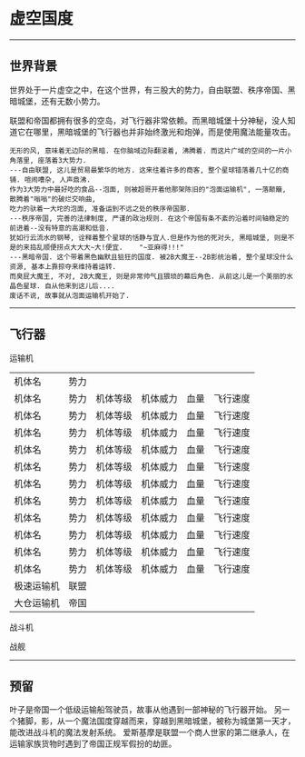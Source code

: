 虚空国度
========

-----------------------------------------------

世界背景
--------
世界处于一片虚空之中，在这个世界，有三股大的势力，自由联盟、秩序帝国、黑暗城堡，还有无数小势力。

联盟和帝国都拥有很多的空岛，对飞行器非常依赖。而黑暗城堡十分神秘，没人知道它在哪里，黑暗城堡的飞行器也并非始终激光和炮弹，而是使用魔法能量攻击。

	无形的风, 意味着无边际的黑暗. 在你脑域边际翻滚着, 沸腾着. 而这片广域的空间的一片小角落里, 座落着3大势力.
	---自由联盟, 这儿是贸易最繁华的地方. 这来往着许多的商客, 整个星球错落着几十亿的商铺. 喧闹嘈杂, 人声鼎沸.
	作为3大势力中最好吃的食品--泡面, 则被超哥开着他那架陈旧的"泡面运输机", 一落颠簸, 散腾着"嗡嗡"的破烂交响曲,
	吃力的驮着一大坨的泡面, 准备运到不远之处的秩序帝国那.
	---秩序帝国, 完善的法律制度, 严谨的政治规则. 在这个帝国有条不紊的沿着时间轴稳定的前进着--没有特意的高潮和低音.
	犹如行云流水的钢琴, 诠释着整个星球的恬静与宜人.但是作为他的死对头, 黑暗城堡, 则是不是的来捣乱顺便捞点大大大~大!便宜.    "~亚麻得!!!"
	---黑暗帝国. 这个带着黑色幽默且狙狂的国度. 被2B大魔王--2B影统治着, 整个星球没什么资源, 基本上靠掠夺来维持着运转.
	而臭屁大魔王, 不对, 2B大魔王, 则是非常帅气且猥琐的幕后角色. 从前这儿是一个美丽的水晶色星球. 自从他来到这儿后....
	废话不说, 故事就从泡面运输机开始了.

-----------------------------------------------

飞行器
------

运输机
<table>
	<tr>
		<td>机体名</td>
		<td>势力</td>
	</tr>
	<tr>
		<td name = "泡面运输机"> 机体名 </td>
		<td influence =自由联盟-超哥> 势力 </td>
		<td level = "D"> 机体等级 </td>
		<td power = 5> 机体威力 </td>
		<td hp = "20"> 血量 </td>
		<td speed = "45"> 飞行速度 </td>
	</tr>
	<tr>
		<td name = "叶机"> 机体名 </td>
		<td influence =自由联盟-叶子> 势力 </td>
		<td level = "B"> 机体等级 </td>
		<td power = 28> 机体威力 </td>
		<td hp = "40"> 血量 </td>
		<td speed = "35"> 飞行速度 </td>
	</tr>
	<tr>
		<td name = "影流霸王机"> 机体名 </td>
		<td influence =黑暗城堡-2B影> 势力 </td>
		<td level = "S"> 机体等级 </td>
		<td power = 200> 机体威力 </td>
		<td hp = "200"> 血量 </td>
		<td speed = "10"> 飞行速度 </td>
	</tr>
	<tr>
		<td name = "肉机"> 机体名 </td>
		<td influence =秩序帝国-zapline> 势力 </td>
		<td level = "B"> 机体等级 </td>
		<td power = 15> 机体威力 </td>
		<td hp = "80"> 血量 </td>
		<td speed = "30"> 飞行速度 </td>
	</tr>
	<tr>
		<td name = "sum"> 机体名 </td>
		<td influence =秩序帝国> 势力 </td>
		<td level = "B"> 机体等级 </td>
		<td power = 10> 机体威力 </td>
		<td hp = "140"> 血量 </td>
		<td speed = "25"> 飞行速度 </td>
	</tr>
	<tr>
		<td name = "小喽啰"> 机体名 </td>
		<td influence =蛮横部落> 势力 </td>
		<td level = "D"> 机体等级 </td>
		<td power = 10> 机体威力 </td>
		<td hp = "20"> 血量 </td>
		<td speed = "50"> 飞行速度 </td>
	</tr>
	<tr>
		<td name = "大喽啰"> 机体名 </td>
		<td influence =蛮横部落> 势力 </td>
		<td level = "D"> 机体等级 </td>
		<td power = 30> 机体威力 </td>
		<td hp = "50"> 血量 </td>
		<td speed = "15"> 飞行速度 </td>
	</tr>
	<tr>
		<td name = "小队长"> 机体名 </td>
		<td influence =蛮横部落> 势力 </td>
		<td level = "C"> 机体等级 </td>
		<td power = 50> 机体威力 </td>
		<td hp = "40"> 血量 </td>
		<td speed = "25"> 飞行速度 </td>
	</tr>
	<tr>
		<td name = "大队长"> 机体名 </td>
		<td influence =蛮横部落> 势力 </td>
		<td level = "B"> 机体等级 </td>
		<td power = 80> 机体威力 </td>
		<td hp = "100"> 血量 </td>
		<td speed = "10"> 飞行速度 </td>
	</tr>
	<tr>
		<td name = "指挥官"> 机体名 </td>
		<td influence =蛮横部落> 势力 </td>
		<td level = "A"> 机体等级 </td>
		<td power = 90> 机体威力 </td>
		<td hp = "500"> 血量 </td>
		<td speed = "20"> 飞行速度 </td>
	</tr>
	<tr>
		<td name = "总指挥官"> 机体名 </td>
		<td influence =蛮横部落> 势力 </td>
		<td level = "S"> 机体等级 </td>
		<td power = 110> 机体威力 </td>
		<td hp = "1000"> 血量 </td>
		<td speed = "30"> 飞行速度 </td>
	</tr>
	<tr>
		<td>极速运输机</td>
		<td>联盟</td>
	</tr>
	<tr>
		<td>大仓运输机</td>
		<td>帝国</td>
	</tr>
</table>

战斗机

战舰

-----------------------------------------------

预留
----
叶子是帝国一个低级运输船驾驶员，故事从他遇到一部神秘的飞行器开始。
另一个猪脚，影，从一个魔法国度穿越而来，穿越到黑暗城堡，被称为城堡第一天才，能改进战斗机的魔法发射系统。
爱斯基摩是联盟一个商人世家的第二继承人，在运输家族货物时遇到了帝国正规军假扮的劫匪。